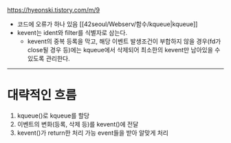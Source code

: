 https://hyeonski.tistory.com/m/9
- 코드에 오류가 하나 있음
[[42seoul/Webserv/함수/kqueue|kqueue]]
- kevent는 ident와 filter를 식별자로 삼는다.
	- kevent의 중복 등록을 막고, 해당 이벤트 발생조건이 부합하지 않을 경우(fd가 close될 경우 등)에는 kqueue에서 삭제되어 최소한의 kevent만 남아있을 수 있도록 관리한다.
---
# 대략적인 흐름
1. kqueue()로 kqueue를 할당
2. 이벤트의 변화(등록, 삭제 등)를 kevent()에 전달
3. kevent()가 return한 처리 가능 event들을 받아 알맞게 처리